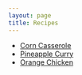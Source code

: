 ```yaml
---
layout: page
title: Recipes
---
```


* [Corn Casserole](https://recipes.simas.io/CornCasserole)
* [Pineapple Curry](https://recipes.simas.io/PineappleCurry)
* [Orange Chicken](https://recipes.simas.io/OrangeChicken)